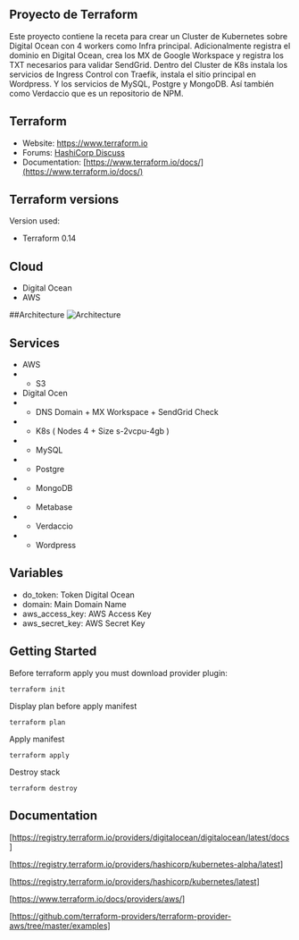 ## Proyecto de Terraform

Este proyecto contiene la receta para crear un Cluster de Kubernetes sobre Digital Ocean con 4 workers como Infra principal. Adicionalmente registra el dominio en Digital Ocean, crea los MX de Google Workspace y registra los TXT necesarios para validar SendGrid. Dentro del Cluster de K8s instala los servicios de Ingress Control con Traefik, instala el sitio principal en Wordpress. Y los servicios de MySQL, Postgre y MongoDB. Así también como Verdaccio que es un repositorio de NPM.

## Terraform

- Website: https://www.terraform.io
- Forums: [HashiCorp Discuss](https://discuss.hashicorp.com/c/terraform-core)
- Documentation: [https://www.terraform.io/docs/](https://www.terraform.io/docs/)

## Terraform versions

Version used:
*   Terraform 0.14

## Cloud
* Digital Ocean
* AWS

##Architecture
![Architecture](https://myjourneysalud.s3.amazonaws.com/wiki/dg-architecture.png)

## Services
* AWS
* * S3
* Digital Ocen
* * DNS Domain + MX Workspace + SendGrid Check
* * K8s ( Nodes 4 + Size s-2vcpu-4gb )
* * MySQL
* * Postgre
* * MongoDB
* * Metabase
* * Verdaccio
* * Wordpress

## Variables
* do_token: Token Digital Ocean
* domain: Main Domain Name
* aws_access_key: AWS Access Key
* aws_secret_key: AWS Secret Key

## Getting Started

Before terraform apply you must download provider plugin:

```
terraform init
```

Display plan before apply manifest
```
terraform plan
```

Apply manifest
```
terraform apply
```

Destroy stack
```
terraform destroy
```

## Documentation

[https://registry.terraform.io/providers/digitalocean/digitalocean/latest/docs]

[https://registry.terraform.io/providers/hashicorp/kubernetes-alpha/latest]

[https://registry.terraform.io/providers/hashicorp/kubernetes/latest]

[https://www.terraform.io/docs/providers/aws/]

[https://github.com/terraform-providers/terraform-provider-aws/tree/master/examples]
